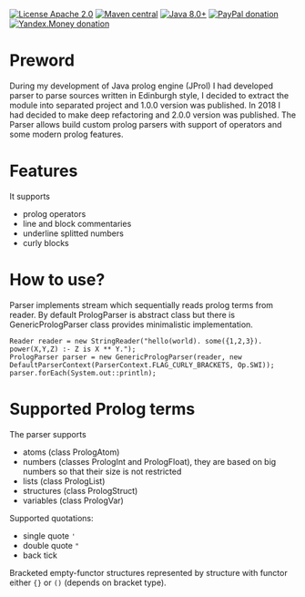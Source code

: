 [![License Apache 2.0](https://img.shields.io/badge/license-Apache%20License%202.0-green.svg)](http://www.apache.org/licenses/LICENSE-2.0)
[![Maven central](https://maven-badges.herokuapp.com/maven-central/com.igormaznitsa/prologparser/badge.svg)](http://search.maven.org/#artifactdetails|com.igormaznitsa|prologparser|2.0.0|jar)
[![Java 8.0+](https://img.shields.io/badge/java-8.0%2b-green.svg)](http://www.oracle.com/technetwork/java/javase/downloads/index.html)
[![PayPal donation](https://img.shields.io/badge/donation-PayPal-red.svg)](https://www.paypal.com/cgi-bin/webscr?cmd=_s-xclick&hosted_button_id=AHWJHJFBAWGL2)
[![Yandex.Money donation](https://img.shields.io/badge/donation-Я.деньги-yellow.svg)](http://yasobe.ru/na/iamoss)


# Preword

During my development of Java prolog engine (JProl) I had developed parser to parse sources written in Edinburgh style, I decided to extract the module into separated project and 1.0.0 version was published. In 2018 I had decided to make deep refactoring and 2.0.0 version was published. The Parser allows build custom prolog parsers with support of operators and some modern prolog features.

# Features

It supports
 - prolog operators
 - line and block commentaries
 - underline splitted numbers
 - curly blocks

# How to use?
Parser implements stream which sequentially reads prolog terms from reader. By default PrologParser is abstract class but there is GenericPrologParser class provides minimalistic implementation.
```
Reader reader = new StringReader("hello(world). some({1,2,3}). power(X,Y,Z) :- Z is X ** Y.");
PrologParser parser = new GenericPrologParser(reader, new DefaultParserContext(ParserContext.FLAG_CURLY_BRACKETS, Op.SWI));
parser.forEach(System.out::println);
```

# Supported Prolog terms
The parser supports
 - atoms (class PrologAtom)
 - numbers (classes PrologInt and PrologFloat), they are based on big numbers so that their size is not restricted
 - lists (class PrologList)
 - structures (class PrologStruct)
 - variables (class PrologVar)

Supported quotations:
 - single quote `'`
 - double quote `"`
 - back tick
 
Bracketed empty-functor structures represented by structure with functor either `{}` or `()` (depends on bracket type).
